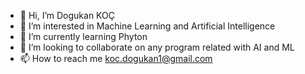 - 👋 Hi, I’m Dogukan KOÇ
- 👀 I’m interested in Machine Learning and Artificial Intelligence
- 🌱 I’m currently learning Phyton
- 💞️ I’m looking to collaborate on any program related with AI and ML
- 📫 How to reach me koc.dogukan1@gmail.com

<!---
DogukanKO/DogukanKO is a ✨ special ✨ repository because its `README.md` (this file) appears on your GitHub profile.
You can click the Preview link to take a look at your changes.
--->

